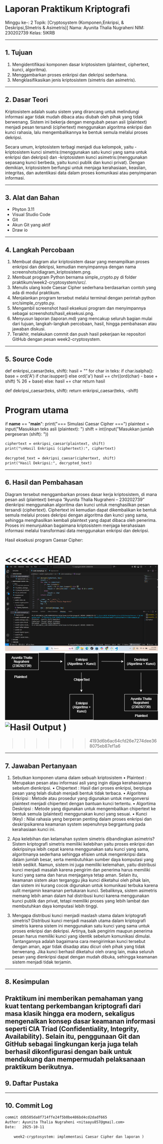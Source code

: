 # Laporan Praktikum Kriptografi
Minggu ke-: 2 
Topik: [Cryptosystem (Komponen,Enkripsi, & Deskripsi,SImetris & Asimetris)]
Nama: Ayunita Thalia Nugraheni 
NIM: 230202739 
Kelas: 5IKRB 

---

## 1. Tujuan
1. Mengidentifikasi komponen dasar kriptosistem (plaintext, ciphertext, kunci, algoritma).
2. Menggambarkan proses enkripsi dan dekripsi sederhana.
3. Mengklasifikasikan jenis kriptosistem (simetris dan asimetris).
---

## 2. Dasar Teori
Kriptosistem adalah suatu sistem yang dirancang untuk melindungi informasi agar tidak mudah dibaca atau diubah oleh pihak yang tidak berwenang. Sistem ini bekerja dengan mengubah pesan asli (plaintext) menjadi pesan tersandi (ciphertext) menggunakan algoritma enkripsi dan kunci rahasia, lalu mengembalikannya ke bentuk semula melalui proses dekripsi.

Secara umum, kriptosistem terbagi menjadi dua kelompok, yaitu
-kriptosistem kunci simetris:(menggunakan satu kunci yang sama untuk enkripsi dan dekripsi) dan
-kriptosistem kunci asimetris:(menggunakan sepasang kunci berbeda, yaitu kunci publik dan kunci privat). Dengan demikian, kriptosistem berfungsi untuk menjaga kerahasiaan, keaslian, integritas, dan autentikasi data dalam proses komunikasi atau penyimpanan informasi.

---

## 3. Alat dan Bahan
- Phyton 3.11
- Visual Studio Code
- Git
- Akun Git yang aktif
- Draw io
  
---

## 4. Langkah Percobaan
1. Membuat diagram alur kriptosistem dasar yang menampilkan proses enkripsi dan dekripsi, kemudian menyimpannya dengan nama screenshots/diagram_kriptosistem.png.
2. Membuat program Python bernama simple_crypto.py di folder praktikum/week2-cryptosystem/src/.
3. Menulis ulang kode Caesar Cipher sederhana berdasarkan contoh yang ada di modul praktikum.
4. Menjalankan program tersebut melalui terminal dengan perintah python src/simple_crypto.py.
5. Mengambil screenshot hasil eksekusi program dan menyimpannya sebagai screenshots/hasil_eksekusi.png.
6. Menyusun laporan (laporan.md) yang mencakup seluruh bagian mulai dari tujuan, langkah-langkah percobaan, hasil, hingga pembahasan atau jawaban diskusi.
7. Terakhir, melakukan commit dan push hasil pekerjaan ke repositori GitHub dengan pesan week2-cryptosystem.
---

## 5. Source Code
def enkripsi_caesar(teks, shift):
    hasil = ""
    for char in teks:
        if char.isalpha():
            base = ord('A') if char.isupper() else ord('a')
            hasil += chr((ord(char) - base + shift) % 26 + base)
        else:
            hasil += char
    return hasil

def dekripsi_caesar(teks, shift):
    return enkripsi_caesar(teks, -shift)

# Program utama
if __name__ == "__main__":
    print("=== Simulasi Caesar Cipher ===")
    plaintext = input("Masukkan teks asli (plaintext): ")
    shift = int(input("Masukkan jumlah pergeseran (shift): "))

    ciphertext = enkripsi_caesar(plaintext, shift)
    print("\nHasil Enkripsi (ciphertext):", ciphertext)

    decrypted_text = dekripsi_caesar(ciphertext, shift)
    print("Hasil Dekripsi:", decrypted_text)

---

## 6. Hasil dan Pembahasan
Diagram tersebut menggambarkan proses dasar kerja kriptosistem, di mana pesan asli (plaintext) berupa “Ayunita Thalia Nugraheni – 230202739” dienkripsi menggunakan algoritma dan kunci untuk menghasilkan pesan tersandi (ciphertext). Ciphertext ini kemudian dapat dikembalikan ke bentuk semula melalui proses dekripsi dengan algoritma dan kunci yang sama, sehingga menghasilkan kembali plaintext yang dapat dibaca oleh penerima. Proses ini menunjukkan bagaimana kriptosistem menjaga kerahasiaan informasi melalui transformasi data menggunakan enkripsi dan dekripsi.

Hasil eksekusi program Caesar Cipher: 

<<<<<<< HEAD
![Hasil Eksekusi](Screenshots/Eksekusi.png)
![Hasil Input](Screenshots/Skema_Kriptosistem.png)
![Hasil Output](screenshots/output.png)
)
=======
>>>>>>> 4193d6b6ac64cfd26e7274dee368075eb87ef1a6

---

## 7. Jawaban Pertanyaan
1.	Sebutkan  komponen utama dalam sebuah kriptosistem 
•	Plaintext : Merupakan pesan atau informasi asli yang ingin dijaga kerahasiaanya sebelum dienkripsi.
•	Chipertext : Hasil dari proses enkripsi, berp\upa pesan yang telah diubah menjadi bentuk tidak terbaca.
•	Algoritma Enkripsi : Metode atau prosedur yang digunakan untuk mengonversi plaintext menjadi chipertext dengan bantuan kunci tertentu.
•	Algortima Deskripsi : Metode yang digunakan untuk mengembalikan chipertext ke bentuk semula (plaintext) menggunakan kunci yang sesuai.
•	Kunci (Key) : Nilai rahasia yeng berperan penting dalam proses enkripsi dan deskripsikarena keamanan system sepenuhnya begrgantung pada kerahasiaan kunci ini.

2.	Apa kelebihan dan kelamahan system simetris dibandingkan asimetris? 
Sistem kriptografi simetris memiliki kelebihan yaitu proses enkripsi dan dekripsinya lebih cepat karena menggunakan satu kunci yang sama, algoritmanya sederhana sehingga efisien untuk mengenkripsi data dalam jumlah besar, serta membutuhkan sumber daya komputasi yang lebih sedikit. 
Namun, sistem ini juga memiliki kelemahan, yaitu distribusi kunci menjadi masalah karena pengirim dan penerima harus memiliki kunci yang sama dan harus menjaganya tetap aman. Selain itu, keamanan sistem akan terganggu jika kunci diketahui oleh pihak lain, dan sistem ini kurang cocok digunakan untuk komunikasi terbuka karena sulit menjamin keamanan pertukaran kunci. Sebaliknya, sistem asimetris memang lebih aman dalam hal distribusi kunci karena menggunakan kunci publik dan privat, tetapi memiliki proses yang lebih lambat dan membutuhkan daya komputasi lebih tinggi.


3.	Mengapa distribusi kunci menjadi maslash utama dalam kriptografi simetris? Distribusi kunci menjadi masalah utama dalam kriptografi simetris karena sistem ini menggunakan satu kunci yang sama untuk proses enkripsi dan dekripsi. Artinya, baik pengirim maupun penerima pesan harus memiliki kunci yang identik sebelum komunikasi dimulai. Tantangannya adalah bagaimana cara mengirimkan kunci tersebut dengan aman, agar tidak disadap atau dicuri oleh pihak yang tidak berwenang. Jika kunci berhasil diketahui oleh orang lain, maka seluruh pesan yang dienkripsi dapat dengan mudah dibuka, sehingga keamanan sistem menjadi tidak terjamin.
---

## 8. Kesimpulan
Praktikum ini memberikan pemahaman yang kuat tentang perkembangan kriptografi dari masa klasik hingga era modern, sekaligus mengenalkan konsep dasar keamanan informasi seperti CIA Triad (Confidentiality, Integrity, Availability). Selain itu, penggunaan Git dan GitHub sebagai lingkungan kerja juga telah berhasil dikonfigurasi dengan baik untuk mendukung dan mempermudah pelaksanaan praktikum berikutnya.
---

## 9. Daftar Pustaka
---

## 10. Commit Log
```
commit ddb505da8f714ffe24f5b0be486bd4cd2dadf665
Author: Ayunita Thalia Nugraheni <nitaayu857@gmail.com>
Date:   2025-10-11

    week2-cryptosystem: implementasi Caesar Cipher dan laporan )
```

